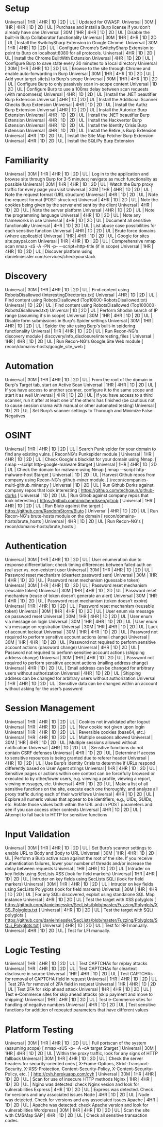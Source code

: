# Setup

Universal | 1HR | 4HR | 1D | 2D | UL | Updated for OWASP.
Universal | 30M | 1HR | 4HR | 1D | 2D | UL | Purchase and install a Burp license if you don’t already have one
Universal | 30M | 1HR | 4HR | 1D | 2D | UL | Disable the built-in Burp Collaborator functionality
Universal | 30M | 1HR | 4HR | 1D | 2D | UL | Install the SwitchySharp Extension in Google Chrome.
Universal | 30M | 1HR | 4HR | 1D | 2D | UL | Configure Chrome’s SwitchySharp Extension to point to Burp on localhost:8080 for all protocols.
Universal | 4HR | 1D | 2D | UL | Install the Chrome BuiltWith Extension
Universal | 4HR | 1D | 2D | UL | Configure Burp to save state every 30 minutes to a local directory
Universal | 30M | 1HR | 4HR | 1D | 2D | UL | Browse to the site through Chrome and enable auto-forwarding in Burp
Universal | 30M | 1HR | 4HR | 1D | 2D | UL | Add your target site(s) to Burp's scope
Universal | 30M | 1HR | 4HR | 1D | 2D | UL | Configure Burp to only passively scan in-scope content
Universal | 1D | 2D | UL | Configure Burp to use a 100ms delay between scan requests (with randomness)
Universal | 4HR | 1D | 2D | UL | Install the .NET beautifier Burp Extension
Universal | 4HR | 1D | 2D | UL | Install the Additional Scanner Checks Burp Extension
Universal | 4HR | 1D | 2D | UL | Install the Authz Burp Extension
Universal | 4HR | 1D | 2D | UL | Install the Autorize Burp Extension
Universal | 4HR | 1D | 2D | UL | Install the .NET beautifier Burp Extension
Universal | 4HR | 1D | 2D | UL | Install the Hackvertor Burp Extension
Universal | 4HR | 1D | 2D | UL | Install the Identity Crisis Burp Extension
Universal | 4HR | 1D | 2D | UL | Install the Retire.js Burp Extension
Universal | 4HR | 1D | 2D | UL | Install the Site Map Fetcher Burp Extension
Universal | 4HR | 1D | 2D | UL | Install the SQLiPy Burp Extension

# Familiarity

Universal | 30M | 1HR | 4HR | 1D | 2D | UL | Log in to the application and browse site through Burp for 3-5 minutes; navigate as much functionality as possible
Universal | 30M | 1HR | 4HR | 1D | 2D | UL | Watch the Burp proxy traffic for every page you visit
Universal | 30M | 1HR | 4HR | 1D | 2D | UL | Note the request format (URL structure)
Universal | 4HR | 1D | 2D | UL | Note the request format (POST structure)
Universal | 4HR | 1D | 2D | UL | Note the cookies being given by the server and sent by the client
Universal | 4HR | 1D | 2D | UL | Note the server platform
Universal | 4HR | 1D | 2D | UL | Note the programming language
Universal | 4HR | 1D | 2D | UL | Note any frameworks in use
Universal | 4HR | 1D | 2D | UL | Document all sensitive functionality
Universal | 4HR | 1D | 2D | UL | List abuse case possibilities for each sensitive function 
Universal | 4HR | 1D | 2D | UL | Brute force domains (where applicable)
Universal | 1HR | 4HR | 1D | 2D | UL | Google for sites site:paypal.com
Universal | 1HR | 4HR | 1D | 2D | UL | Comprehensive nmap scan nmap -sS -A -PN -p- --script=http-title (if in scope)
Universal | 1HR | 4HR | 1D | 2D | UL | Discover platform using danielmiessler.com/services/checkyourstack

# Discovery

Universal | 30M | 1HR | 4HR | 1D | 2D | UL | Find content using RobotsDisallowed (InterestingDirectories.txt)
Universal | 4HR | 1D | 2D | UL | Find content using RobotsDisallowed (Top10000-RobotsDisallowed.txt)
Universal | 1D | 2D | UL | Find content using RobotsDisallowed (Top100000-RobotsDisallowed.txt)
Universal | 1D | 2D | UL | Perform Shodan search of IP range (assuming it's in scope)
Universal | 30M | 1HR | 4HR | 1D | 2D | UL | Disable form submissions in Burp's Spider settings
Universal | 30M | 1HR | 4HR | 1D | 2D | UL | Spider the site using Burp's built-in spidering functionality
Universal | 1HR | 4HR | 1D | 2D | UL | Run Recon-NG's discovery module [ discovery/info_disclosure/interesting_files ]
Universal | 1HR | 4HR | 1D | 2D | UL | Run Recon-NG's Google Site Web module [ recon/domains-hosts/google_site_web ] 

# Automation

Universal | 30M | 1HR | 4HR | 1D | 2D | UL | From the root of the domain in Burp's Target tab, start an Active Scan
Universal | 1HR | 4HR | 1D | 2D | UL | If you have access to another scanner, configure it to the same scope and start it as well
Universal | 4HR | 1D | 2D | UL | If you have access to a third scanner, run it after at least one of the others has finished (be cautious not to cause session drama with manual or other automated testing)
Universal | 1D | 2D | UL | Set Burp’s scanner settings to Thorough and Minimize False Negatives 

# OSINT

Universal | 1HR | 4HR | 1D | 2D | UL | Search Punk spider for your domain to find any existing vulns. [ ReconNG's Punkspider module ]
Universal | 1HR | 4HR | 1D | 2D | UL | Check Google's blacklist for your domain using Nmap. [ nmap --script http-google-malware $target ]
Universal | 1HR | 4HR | 1D | 2D | UL | Check the domain for malware using Nmap [ nmap --script http-malware-host $target ]
Universal | 1D | 2D | UL | Harvest Github repos from company using Recon-NG's github-miner module. [ /recon/companies-multi-github_miner.py ] 
Universal | 1D | 2D | UL | Run Github Dorks against company repos that look interesting [ https://github.com/techgaun/github-dorks ]
Universal | 1D | 2D | UL | Run Gitrob against company repos that look interesting [ https://github.com/michenriksen/gitrob ]
Universal | 1HR | 4HR | 1D | 2D | UL | Run Bluto against the target [ https://github.com/RandomStorm/Bluto ]
Universal | 4HR | 1D | 2D | UL | Run Recon-NG's brute-hosts module on the domain [ recon/domains-hosts/brute_hosts ]
Universal | 4HR | 1D | 2D | UL | Run Recon-NG's [ recon/domains-hosts/brute_hosts ] 

# Authentication

Universal | 30M | 1HR | 4HR | 1D | 2D | UL | User enumeration due to response differentiation; check timing differences between failed auth on real user vs. non-existent user
Universal | 30M | 1HR | 4HR | 1D | 2D | UL | Password reset mechanism (cleartext password sent)
Universal | 30M | 1HR | 4HR | 1D | 2D | UL | Password reset mechanism (guessable token)
Universal | 30M | 1HR | 4HR | 1D | 2D | UL | Password reset mechanism (reusable token)
Universal | 30M | 1HR | 4HR | 1D | 2D | UL | Password reset mechanism (reuse of token doesn’t generate an alert)
Universal | 30M | 1HR | 4HR | 1D | 2D | UL | Password reset mechanism (token doesn’t expire)
Universal | 1HR | 4HR | 1D | 2D | UL | Password reset mechanism (reusable token)
Universal | 30M | 1HR | 4HR | 1D | 2D | UL | User enum via message on password reset
Universal | 30M | 1HR | 4HR | 1D | 2D | UL | User enum via message on login
Universal | 30M | 1HR | 4HR | 1D | 2D | UL | User enum via message on registration
Universal | 30M | 1HR | 4HR | 1D | 2D | UL | Lack of account lockout
Universal | 30M | 1HR | 4HR | 1D | 2D | UL | Password not required to perform sensitive account actions (email change)
Universal | 30M | 1HR | 4HR | 1D | 2D | UL | Password not required to perform sensitive account actions (password change)
Universal | 4HR | 1D | 2D | UL | Password not required to perform sensitive account actions (shipping address change)
Universal | 30M | 1HR | 4HR | 1D | 2D | UL | Password not required to perform sensitive account actions (mailing address change)
Universal | 4HR | 1D | 2D | UL | Email address can be changed for arbitrary users without authorization
Universal | 4HR | 1D | 2D | UL | Shipping address can be changed for arbitrary users without authorization
Universal | 1HR | 4HR | 1D | 2D | UL | Sensitive data can be changed within an account without asking for the user’s password

# Session Management

Universal | 1HR | 4HR | 1D | 2D | UL | Cookies not invalidated after logout
Universal | 1HR | 4HR | 1D | 2D | UL | New cookie not given upon login
Universal | 1HR | 4HR | 1D | 2D | UL | Reversible cookies (base64, etc.)
Universal | 1HR | 4HR | 1D | 2D | UL | Multiple sessions allowed
Universal | 30M | 1HR | 4HR | 1D | 2D | UL | Multiple sessions allowed without notification
Universal | 4HR | 1D | 2D | UL | Sensitive functions do not contain CSRF defenses
Universal | 4HR | 1D | 2D | UL | Determine if access to sensitive resources is being granted due to referer header
Universal | 4HR | 1D | 2D | UL | Use Burp’s Identity Crisis to determine if URLs respond differently based on User Agent strings
Universal | 1HR | 4HR | 1D | 2D | UL | Sensitive pages or actions within one context can be forcefully browsed or executed to by other/lower users, e.g. viewing a profile, viewing a report, viewing messages, etc.
Universal | 4HR | 1D | 2D | UL | Make a list of all sensitive functions on the site, execute each one thoroughly, and analyze all proxy traffic during each of their workflows
Universal | 4HR | 1D | 2D | UL | Explore all numeric values that appear to be identifiers, e.g., UIDs, GUIDs, etc. Rotate those values both within the URL and in POST parameters and see if you can access other contexts
Universal | 4HR | 1D | 2D | UL | Attempt to fall back to HTTP for sensitive functions

# Input Validation

Universal | 30M | 1HR | 4HR | 1D | 2D | UL | Set Burp’s scanner settings to enable URL to Body and Body to URL
Universal | 30M | 1HR | 4HR | 1D | 2D | UL | Perform a Burp active scan against the root of the site. If you receive authentication failures, lower your number of threads and/or increase the delay between requests
Universal | 1HR | 4HR | 1D | 2D | UL | Intruder on key fields using SecLists XSS (look for field markers)
Universal | 1HR | 4HR | 1D | 2D | UL | Intruder on key fields using SecLists SQLi (look for field markers)
Universal | 30M | 1HR | 4HR | 1D | 2D | UL | Intruder on key fields using SecLists Polyglots (look for field markers)
Universal | 30M | 1HR | 4HR | 1D | 2D | UL | For any SQLi discovered, exploit using standalone SQL Map instance
Universal | 4HR | 1D | 2D | UL | Test the target with XSS polyglots [ https://github.com/danielmiessler/SecLists/blob/master/Fuzzing/Polyglots/XSS_Polyglots.txt ] 
Universal | 4HR | 1D | 2D | UL | Test the target with SQLi polyglots [ https://github.com/danielmiessler/SecLists/blob/master/Fuzzing/Polyglots/SQLi_Polyglots.txt ] 
Universal | 4HR | 1D | 2D | UL | Test for RFI manually.
Universal | 4HR | 1D | 2D | UL | Test for LFI manually.

# Logic Testing

Universal | 1HR | 4HR | 1D | 2D | UL | Test CAPTCHAs for replay attacks
Universal | 1HR | 4HR | 1D | 2D | UL | Test CAPTCHAs for cleartext disclosure in source
Universal | 1HR | 4HR | 1D | 2D | UL | Test CAPTCHAs for removal of CAPTCHA field in request
Universal | 1HR | 4HR | 1D | 2D | UL | Test 2FA for removal of 2FA field in request
Universal | 1HR | 4HR | 1D | 2D | UL | Test 2FA for skip ahead attack
Universal | 1HR | 4HR | 1D | 2D | UL | Test e-Commerce sites for skip ahead attacks (skip payment and move to shipping)
Universal | 1HR | 4HR | 1D | 2D | UL | Test e-Commerce sites for handling of negative numbers
Universal | 4HR | 1D | 2D | UL | Test sensitive functions for addition of repeated parameters that have different values

# Platform Testing

Universal | 30M | 1HR | 4HR | 1D | 2D | UL | Full portscan of the system (assuming scope) [ nmap -sUS -p- -A -oA target $target ]
Universal | 30M | 1HR | 4HR | 1D | 2D | UL | Within the proxy traffic, look for any signs of HTTP fallback
Universal | 30M | 1HR | 4HR | 1D | 2D | UL | Check the server headers for security-oriented ones [ X-Frame-Options, Strict-Transport-Security, X-XSS-Protection, Content-Security-Policy, X-Content-Security-Policy,  etc. ] [ http://cyh.herokuapp.com/cyh ]
Universal | 30M | 1HR | 4HR | 1D | 2D | UL | Scan for use of insecure HTTP methods
Nginx | 1HR | 4HR | 1D | 2D | UL | Nginx was detected: check Nginx vesion and look for vulnerabilities
Express | 4HR | 1D | 2D | UL | Express was detected. Check for versions and any associated issues
Node | 4HR | 1D | 2D | UL | Node was detected. Check for versions and any associated issues
Apache | 4HR | 1D | 2D | UL | Apache was detected: check Apache version and look for vulnerabilities
Wordpress | 30M | 1HR | 4HR | 1D | 2D | UL | Scan the site with CMSMap
SAP | 4HR | 1D | 2D | UL | Check all sensitive transaction codes.